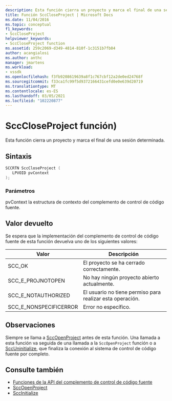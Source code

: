 ```yaml
---
description: Esta función cierra un proyecto y marca el final de una sesión determinada.
title: Función SccCloseProject | Microsoft Docs
ms.date: 11/04/2016
ms.topic: conceptual
f1_keywords:
- SccCloseProject
helpviewer_keywords:
- SccCloseProject function
ms.assetid: 259c2069-d349-4814-810f-1c3151b7fb84
author: acangialosi
ms.author: anthc
manager: jmartens
ms.workload:
- vssdk
ms.openlocfilehash: f3fb9208619639a8f1c767cbf12a2de0ed24768f
ms.sourcegitcommit: f33ca1fc99f5d9372166431cefd0e0e639d20719
ms.translationtype: MT
ms.contentlocale: es-ES
ms.lasthandoff: 03/05/2021
ms.locfileid: "102220877"
---
```

# <a name="scccloseproject-function"></a>SccCloseProject función)
Esta función cierra un proyecto y marca el final de una sesión determinada.

## <a name="syntax"></a>Sintaxis

```cpp
SCCRTN SccCloseProject (
   LPVOID pvContext
);
```

### <a name="parameters"></a>Parámetros
 pvContext la estructura de contexto del complemento de control de código fuente.

## <a name="return-value"></a>Valor devuelto
 Se espera que la implementación del complemento de control de código fuente de esta función devuelva uno de los siguientes valores:

|Valor|Descripción|
|-----------|-----------------|
|SCC_OK|El proyecto se ha cerrado correctamente.|
|SCC_E_PROJNOTOPEN|No hay ningún proyecto abierto actualmente.|
|SCC_E_NOTAUTHORIZED|El usuario no tiene permiso para realizar esta operación.|
|SCC_E_NONSPECIFICERROR|Error no específico.|

## <a name="remarks"></a>Observaciones
 Siempre se llama a [SccOpenProject](../extensibility/sccopenproject-function.md) antes de esta función. Una llamada a esta función va seguida de una llamada a la `SccOpenProject` función o a [SccUninitialize](../extensibility/sccuninitialize-function.md), que finaliza la conexión al sistema de control de código fuente por completo.

## <a name="see-also"></a>Consulte también
- [Funciones de la API del complemento de control de código fuente](../extensibility/source-control-plug-in-api-functions.md)
- [SccOpenProject](../extensibility/sccopenproject-function.md)
- [SccInitialize](../extensibility/sccinitialize-function.md)
